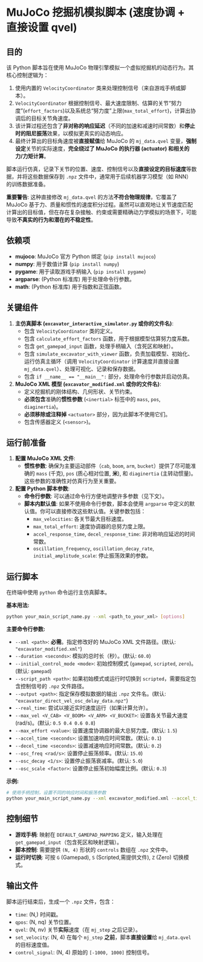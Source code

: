 
# MuJoCo 挖掘机模拟脚本 (速度协调 + 直接设置 qvel)

## 目的

该 Python 脚本旨在使用 MuJoCo 物理引擎模拟一个虚拟挖掘机的动态行为。其核心控制逻辑为：

1. 使用内置的 `VelocityCoordinator` 类来处理控制信号（来自游戏手柄或脚本）。
2. `VelocityCoordinator` 根据控制信号、最大速度限制、估算的关节“努力度”(`effort_factors`)以及系统总“努力度”上限(`max_total_effort`)，计算出协调后的目标关节角速度。
3. 该计算过程还包含了**非对称的响应延迟**（不同的加速和减速时间常数）和**停止时的阻尼振荡**效果，以模拟更真实的动态响应。
4. 最终计算出的目标角速度被**直接赋值**给 MuJoCo 的 `mj_data.qvel` 变量，**强制设定**关节的实际速度，**完全绕过了 MuJoCo 的执行器 (actuator) 和相关的力/力矩计算**。

脚本运行仿真，记录下关节的位置、速度、控制信号以及**直接设定的目标速度**等数据，并将这些数据保存到 `.npz` 文件中，通常用于后续机器学习模型（如 RNN）的训练数据准备。

**重要警告**: 这种直接修改 `mj_data.qvel` 的方法**不符合物理规律**，它覆盖了 MuJoCo 基于力、质量和惯性的速度积分过程。虽然可以直观地让关节速度匹配计算出的目标值，但在存在复杂接触、约束或需要精确动力学模拟的场景下，可能导致**不真实的行为和潜在的不稳定性**。

## 依赖项

* **mujoco**: MuJoCo 官方 Python 绑定 (`pip install mujoco`)
* **numpy**: 用于数值计算 (`pip install numpy`)
* **pygame**: 用于读取游戏手柄输入 (`pip install pygame`)
* **argparse**: (Python 标准库) 用于处理命令行参数。
* **math**: (Python 标准库) 用于指数和正弦函数。

## 关键组件

1. **主仿真脚本 (`excavator_interactive_simulator.py` 或你的文件名)**:
   * 包含 `VelocityCoordinator` 类的定义。
   * 包含 `calculate_effort_factors` 函数，用于根据模型估算努力度系数。
   * 包含 `get_gamepad_input` 函数，处理手柄输入（含死区和映射）。
   * 包含 `simulate_excavator_with_viewer` 函数，负责加载模型、初始化、运行仿真主循环（调用 `VelocityCoordinator` 计算速度并直接设置 `mj_data.qvel`）、处理可视化、记录和保存数据。
   * 包含 `if __name__ == "__main__":` 部分，处理命令行参数并启动仿真。
2. **MuJoCo XML 模型 (`excavator_modified.xml` 或你的文件名)**:
   * 定义挖掘机的刚体结构、几何形状、关节约束。
   * **必须包含**准确的**惯性参数** (`<inertial>` 标签中的 `mass`, `pos`, `diaginertia`)。
   * **必须移除或注释掉** `<actuator>` 部分，因为此脚本不使用它们。
   * 包含传感器定义 (`<sensor>`)。

## 运行前准备

1. **配置 MuJoCo XML 文件**:
   * **惯性参数**: 确保为主要运动部件（`cab`, `boom`, `arm`, `bucket`）提供了尽可能准确的 `mass` (千克), `pos` (质心相对位置, **米**), 和 `diaginertia` (主转动惯量)。这些参数的准确性对仿真行为至关重要。
2. **配置 Python 脚本参数**:
   * **命令行参数**: 可以通过命令行方便地调整许多参数（见下文）。
   * **脚本内默认值**: 如果不使用命令行参数，脚本会使用 `argparse` 中定义的默认值。你可以直接修改这些默认值。关键参数包括：
     * `max_velocities`: 各关节最大目标速度。
     * `max_total_effort`: 速度协调器的总努力度上限。
     * `accel_response_time`, `decel_response_time`: 非对称响应延迟的时间常数。
     * `oscillation_frequency`, `oscillation_decay_rate`, `initial_amplitude_scale`: 停止振荡效果的参数。

## 运行脚本

在终端中使用 `python` 命令运行主仿真脚本。

**基本用法:**

```bash
python your_main_script_name.py --xml <path_to_your_xml> [options]
```

**主要命令行参数:**

* `--xml <path>`: **必需**。指定修改好的 MuJoCo XML 文件路径。(默认: `"excavator_modified.xml"`)
* `--duration <seconds>`: 模拟的总时长（秒）。(默认: `60.0`)
* `--initial_control_mode <mode>`: 初始控制模式 (`gamepad`, `scripted`, `zero`)。(默认: `gamepad`)
* `--script_path <path>`: 如果初始模式或运行时切换到 `scripted`，需要指定包含控制信号的 `.npz` 文件路径。
* `--output <path>`: 指定保存模拟数据的输出 `.npz` 文件名。(默认: `"excavator_direct_vel_osc_delay_data.npz"`)
* `--real_time`: 尝试以接近实时速度运行（如果计算允许）。
* `--max_vel <V_CAB> <V_BOOM> <V_ARM> <V_BUCKET>`: 设置各关节最大速度 (rad/s)。(默认: `0.5 0.4 0.6 0.8`)
* `--max_effort <value>`: 设置速度协调器的最大总努力度。(默认: `1.5`)
* `--accel_time <seconds>`: 设置加速响应时间常数。(默认: `0.1`)
* `--decel_time <seconds>`: 设置减速响应时间常数。(默认: `0.2`)
* `--osc_freq <rad/s>`: 设置停止振荡频率。(默认: `15.0`)
* `--osc_decay <1/s>`: 设置停止振荡衰减率。(默认: `5.0`)
* `--osc_scale <factor>`: 设置停止振荡初始幅度比例。(默认: `0.3`)

**示例:**

```bash
# 使用手柄控制，设置不同的响应时间和振荡参数
python your_main_script_name.py --xml excavator_modified.xml --accel_time 0.05 --decel_time 0.15 --osc_freq 20 --osc_decay 8 --osc_scale 0.2
```

## 控制细节

* **游戏手柄**: 映射在 `DEFAULT_GAMEPAD_MAPPING` 定义，输入处理在 `get_gamepad_input`（包含死区和映射逻辑）。
* **脚本控制**: 需要提供 `(N, 4)` 形状的 `controls` 数组在 `.npz` 文件中。
* **运行时切换**: 可按 `G` (Gamepad), `S` (Scripted,需提供文件), `Z` (Zero) 切换模式。

## 输出文件

脚本运行结束后，生成一个 `.npz` 文件，包含：

* `time`: (N,) 时间戳。
* `qpos`: (N, nq) 关节位置。
* `qvel`: (N, nv) 关节**实际**速度（在 `mj_step` 之后记录）。
* `set_velocity`: (N, 4) 在每个 `mj_step` **之前**，脚本**直接设置**给 `mj_data.qvel` 的目标速度值。
* `control_signal`: (N, 4) 原始的 `[-1000, 1000]` 控制信号。

